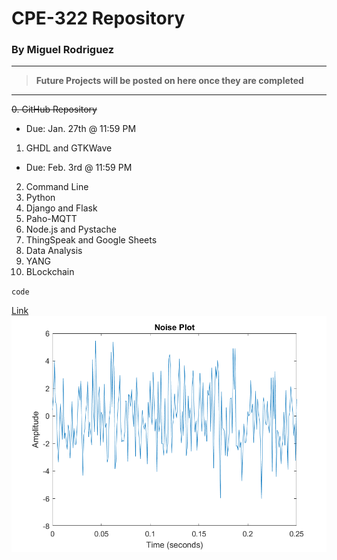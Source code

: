 # CPE-322 Repository
### By Miguel Rodriguez 
---
> **Future Projects will be posted on here once they are completed**
---
  ~~0. GitHub Repository~~
- Due: Jan. 27th @ 11:59 PM
1. GHDL and GTKWave
- Due: Feb. 3rd @ 11:59 PM
2. Command Line
3. Python
4. Django and Flask
5. Paho-MQTT
6. Node.js and Pystache
7. ThingSpeak and Google Sheets
8. Data Analysis
9. YANG
10. BLockchain

`code`

[Link](https://github.com/Mig-298/CPE-322/edit/main/README.md)
![alt text](noise_plot.png)
